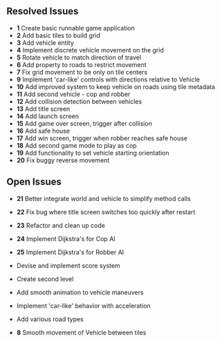 ## Resolved Issues ##

- **1** Create basic runnable game application
- **2** Add basic tiles to build grid
- **3** Add vehicle entity
- **4** Implement discrete vehicle movement on the grid
- **5** Rotate vehicle to match direction of travel 
- **6** Add property to roads to restrict movement
- **7** Fix grid movement to be only on tile centers
- **9** Implement 'car-like' controls with directions relative to
  Vehicle
- **10** Add improved system to keep vehicle on roads using tile
  metadata
- **11** Add second vehicle - cop and robber
- **12** Add collision detection between vehicles 
- **13** Add title screen
- **14** Add launch screen
- **15** Add game over screen, trigger after collision
- **16** Add safe house
- **17** Add win screen, trigger when robber reaches safe house
- **18** Add second game mode to play as cop
- **19** Add functionality to set vehicle starting orientation
- **20** Fix buggy reverse movement

## Open Issues ##

- **21** Better integrate world and vehicle to simplify method calls
- **22** Fix bug where title screen switches too quickly after restart
- **23** Refactor and clean up code
- **24** Implement Dijkstra's for Cop AI
- **25** Implement Dijkstra's for Robber AI
- Devise and implement score system
- Create second level
- Add smooth animation to vehicle maneuvers

- Implement 'car-like' behavior with acceleration
- Add various road types
- **8** Smooth movement of Vehicle between tiles
